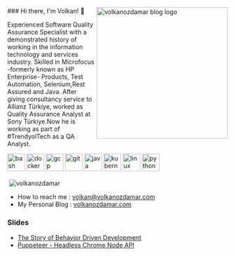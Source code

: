 <img align="right" src="https://volkanozdamar.com/images/Logo.png" alt="volkanozdamar blog logo" width=300px height=300px />
### Hi there, I'm Volkan! 🌋 

Experienced Software Quality Assurance Specialist with a demonstrated history of working in the information technology and services industry. Skilled in Microfocus  -formerly known as HP Enterprise- Products, Test Automation, Selenium,Rest Assured and Java. After giving consultancy service to Allianz Türkiye, worked as Quality Assurance Analyst at Sony Türkiye.Now he is working as part of #TrendyolTech as a QA Analyst.

<p align="left"><img src="https://www.vectorlogo.zone/logos/gnu_bash/gnu_bash-icon.svg" alt="bash" width="40" height="40"/> <img src="https://devicons.github.io/devicon/devicon.git/icons/docker/docker-original-wordmark.svg" alt="docker" width="40" height="40"/> <img src="https://www.vectorlogo.zone/logos/google_cloud/google_cloud-icon.svg" alt="gcp" width="40" height="40"/> <img src="https://www.vectorlogo.zone/logos/git-scm/git-scm-icon.svg" alt="git" width="40" height="40"/> <img src="https://devicons.github.io/devicon/devicon.git/icons/java/java-original-wordmark.svg" alt="java" width="40" height="40"/> <img src="https://www.vectorlogo.zone/logos/kubernetes/kubernetes-icon.svg" alt="kubernetes" width="40" height="40"/> <img src="https://devicons.github.io/devicon/devicon.git/icons/linux/linux-original.svg" alt="linux" width="40" height="40"/> <img src="https://devicons.github.io/devicon/devicon.git/icons/python/python-original.svg" alt="python" width="40" height="40"/></p><p>&nbsp;<img align="center" src="https://github-readme-stats.vercel.app/api?username=volkanozdamar&show_icons=true" alt="volkanozdamar" /></p>

-   How to reach me : volkan@volkanozdamar.com 
-   My Personal Blog : <a href="https://volkanozdamar.com">volkanozdamar.com</a>

### Slides

-  [The Story of Behavior Driven Development](https://volkanozdamar.com/slides/BDD/trendyol/)
-  [Puppeteer - Headless Chrome Node API](https://volkanozdamar.com/slides/puppeteer/sony/Puppeteer.pptx)
